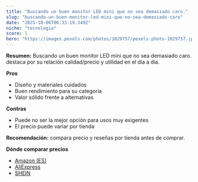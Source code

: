 ```yaml
---
title: "Buscando un buen monitor LED mini que no sea demasiado caro."
slug: "buscando-un-buen-monitor-led-mini-que-no-sea-demasiado-caro"
date: "2025-10-06T06:33:19.349Z"
niche: "tecnologia"
score: 1
hero: "https://images.pexels.com/photos/1029757/pexels-photo-1029757.jpeg?auto=compress&cs=tinysrgb&fit=crop&h=627&w=1200&auto=compress&cs=tinysrgb&w=1200&h=675&fit=crop"
---
```


**Resumen:** Buscando un buen monitor LED mini que no sea demasiado caro. destaca por su relación calidad/precio y utilidad en el día a día.

**Pros**
- Diseño y materiales cuidados
- Buen rendimiento para su categoría
- Valor sólido frente a alternativas

**Contras**
- Puede no ser la mejor opción para usos muy exigentes
- El precio puede variar por tienda

**Recomendación:** compara precio y reseñas por tienda antes de comprar.

**Dónde comparar precios**
- [Amazon (ES)](https://www.amazon.es/s?k=Buscando%20un%20buen%20monitor%20LED%20mini%20que%20no%20sea%20demasiado%20caro.&tag=teknovashop25-21)
- [AliExpress](https://www.aliexpress.com/wholesale?SearchText=Buscando%20un%20buen%20monitor%20LED%20mini%20que%20no%20sea%20demasiado%20caro.)
- [SHEIN](https://www.shein.com/pdsearch/Buscando%20un%20buen%20monitor%20LED%20mini%20que%20no%20sea%20demasiado%20caro.)